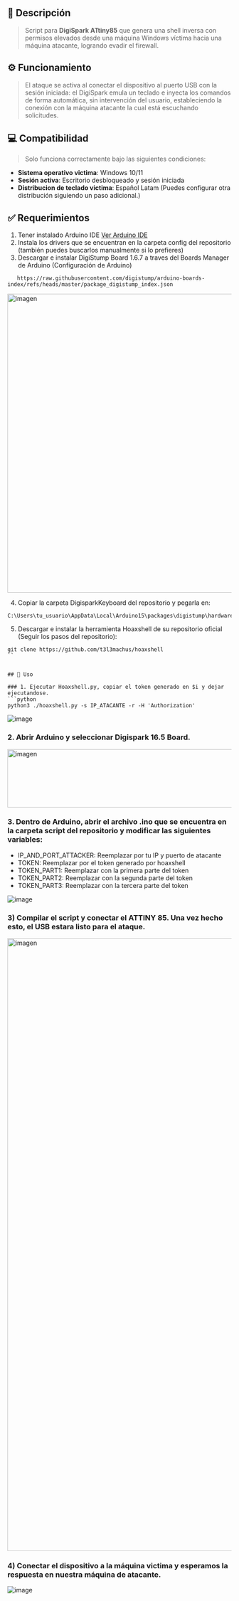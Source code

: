 ## 📝 Descripción
> Script para **DigiSpark ATtiny85** que genera una shell inversa con permisos elevados desde una máquina Windows víctima hacia una máquina atacante, logrando evadir el firewall. 


## ⚙️ Funcionamiento
> El ataque se activa al conectar el dispositivo al puerto USB con la sesión iniciada: el DigiSpark emula un teclado e inyecta los comandos de forma automática, sin intervención del usuario, estableciendo la conexión con la máquina atacante la cual está escuchando solicitudes.


## 💻 Compatibilidad 
> Solo funciona correctamente bajo las siguientes condiciones:
- **Sistema operativo victima**: Windows 10/11
- **Sesión activa**: Escritorio desbloqueado y sesión iniciada
- **Distribucion de teclado victima**: Español Latam (Puedes configurar otra distribución siguiendo un paso adicional.)

 
## ✅ Requerimientos
1. Tener instalado Arduino IDE [Ver Arduino IDE](https://www.arduino.cc/en/software/)
2. Instala los drivers que se encuentran en la carpeta config del repositorio (también puedes buscarlos manualmente si lo prefieres)
3. Descargar e instalar DigiStump Board 1.6.7 a traves del Boards Manager de Arduino (Configuración de Arduino)
```
   https://raw.githubusercontent.com/digistump/arduino-boards-index/refs/heads/master/package_digistump_index.json
```
<img width="1006" height="672" alt="imagen" src="https://github.com/user-attachments/assets/8a467877-c94f-439b-af3d-14c5fcf3aba8" />

4. Copiar la carpeta DigisparkKeyboard del repositorio y pegarla en:
```
C:\Users\tu_usuario\AppData\Local\Arduino15\packages\digistump\hardware\avr\1.6.7\libraries\
```
5. Descargar e instalar la herramienta Hoaxshell de su repositorio oficial (Seguir los pasos del repositorio):
```
git clone https://github.com/t3l3machus/hoaxshell
``


## 🚀 Uso

### 1. Ejecutar Hoaxshell.py, copiar el token generado en $i y dejar ejecutandose.
```python
python3 ./hoaxshell.py -s IP_ATACANTE -r -H 'Authorization'
```
![image](https://github.com/user-attachments/assets/8da49bb0-b57a-4613-9a5a-1bc4f6299157)


### 2. Abrir Arduino y seleccionar Digispark 16.5 Board.
<img width="858" height="131" alt="imagen" src="https://github.com/user-attachments/assets/3de241e0-7181-44e2-aa3a-a96a26e3e4c1" />

### 3. Dentro de Arduino, abrir el archivo .ino que se encuentra en la carpeta script del repositorio y modificar las siguientes variables:


- IP_AND_PORT_ATTACKER: Reemplazar por tu IP y puerto de atacante
- TOKEN: Reemplazar por el token generado por hoaxshell
- TOKEN_PART1: Reemplazar con la primera parte del token
- TOKEN_PART2: Reemplazar con la segunda parte del token
- TOKEN_PART3: Reemplazar con la tercera parte del token

![image](https://github.com/user-attachments/assets/9418035f-eaa7-4b05-ae3b-a7bd19dd68d6)



### 3) Compilar el script y conectar el ATTINY 85. Una vez hecho esto, el USB estara listo para el ataque.
<img width="2531" height="1378" alt="imagen" src="https://github.com/user-attachments/assets/6d478ecd-7554-4342-a291-28438e7848d8" />


### 4) Conectar el dispositivo a la máquina victima y esperamos la respuesta en nuestra máquina de atacante.

   
![image](https://github.com/user-attachments/assets/5c8ce65b-5abe-4dae-a521-7f1f90dc95a5)




